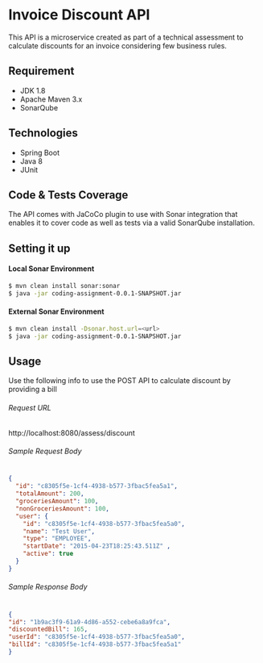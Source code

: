 # Invoice Discount API


This API is a microservice created as part of a technical assessment to calculate discounts for an invoice considering few business rules.

## Requirement
  - JDK 1.8
  - Apache Maven 3.x
  - SonarQube

## Technologies
- Spring Boot
- Java 8
- JUnit

## Code & Tests Coverage
The API comes with JaCoCo plugin to use with Sonar integration that enables it to cover code as well as tests via a valid SonarQube installation. 

## Setting it up
#### Local Sonar Environment
```sh
$ mvn clean install sonar:sonar
$ java -jar coding-assignment-0.0.1-SNAPSHOT.jar
```
#### External Sonar Environment
```sh
$ mvn clean install -Dsonar.host.url=<url>
$ java -jar coding-assignment-0.0.1-SNAPSHOT.jar
```

## Usage

Use the following info to use the POST API to calculate discount by providing a bill 
###### Request URL 
http://localhost:8080/assess/discount 
###### Sample Request Body
#
```json
{
  "id": "c8305f5e-1cf4-4938-b577-3fbac5fea5a1",
  "totalAmount": 200,
  "groceriesAmount": 100,
  "nonGroceriesAmount": 100,
  "user": {
    "id": "c8305f5e-1cf4-4938-b577-3fbac5fea5a0",
    "name": "Test User",
    "type": "EMPLOYEE",
    "startDate": "2015-04-23T18:25:43.511Z" ,
    "active": true
  }
}
```
###### Sample Response Body 
# 
```json
{
"id": "1b9ac3f9-61a9-4d86-a552-cebe6a8a9fca",
"discountedBill": 165,
"userId": "c8305f5e-1cf4-4938-b577-3fbac5fea5a0",
"billId": "c8305f5e-1cf4-4938-b577-3fbac5fea5a1"
}
```
